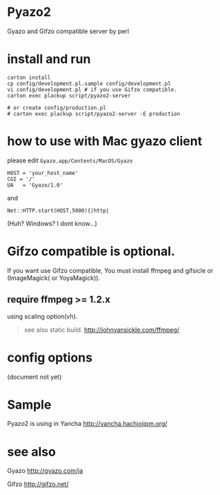 Pyazo2
======

Gyazo and Gifzo compatible server by perl

install and run
====

```
carton install 
cp config/development.pl.sample config/development.pl
vi config/development.pl # if you use Gifzo compatible.
carton exec plackup script/pyazo2-server

# or create config/production.pl
# carton exec plackup script/pyazo2-server -E production
```

how to use with Mac gyazo client
================================
please edit ```Gyazo.app/Contents/MacOS/Gyazo```

```
HOST = 'your_host_name'
CGI = '/'
UA   = 'Gyazo/1.0'
```
and

```
Net::HTTP.start(HOST,5000){|http|
```

(Huh? Windows? I dont know...)


Gifzo compatible is optional.
====

If you want use Gifzo compatible, You must install ffmpeg and gifsicle or (ImageMagick( or YoyaMagick)).


## require ffmpeg >= 1.2.x

using scaling option(vh).

> see also static build. http://johnvansickle.com/ffmpeg/

config options
====

(document not yet)


Sample
====

Pyazo2 is using in Yancha
http://yancha.hachiojipm.org/


see also
====

Gyazo
http://gyazo.com/ja

Gifzo
http://gifzo.net/

